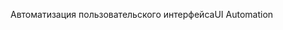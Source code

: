 <span data-ttu-id="78448-101">Автоматизация пользовательского интерфейса</span><span class="sxs-lookup"><span data-stu-id="78448-101">UI Automation</span></span>